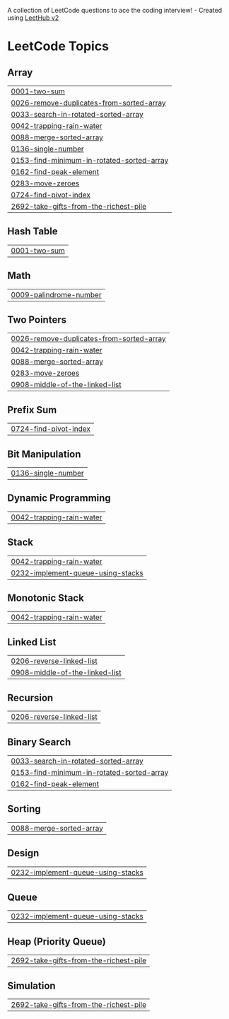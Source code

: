 A collection of LeetCode questions to ace the coding interview! - Created using [LeetHub v2](https://github.com/arunbhardwaj/LeetHub-2.0)
<!---LeetCode Topics Start-->
# LeetCode Topics
## Array
|  |
| ------- |
| [0001-two-sum](https://github.com/Ukash25/DSA/tree/master/0001-two-sum) |
| [0026-remove-duplicates-from-sorted-array](https://github.com/Ukash25/DSA/tree/master/0026-remove-duplicates-from-sorted-array) |
| [0033-search-in-rotated-sorted-array](https://github.com/Ukash25/DSA/tree/master/0033-search-in-rotated-sorted-array) |
| [0042-trapping-rain-water](https://github.com/Ukash25/DSA/tree/master/0042-trapping-rain-water) |
| [0088-merge-sorted-array](https://github.com/Ukash25/DSA/tree/master/0088-merge-sorted-array) |
| [0136-single-number](https://github.com/Ukash25/DSA/tree/master/0136-single-number) |
| [0153-find-minimum-in-rotated-sorted-array](https://github.com/Ukash25/DSA/tree/master/0153-find-minimum-in-rotated-sorted-array) |
| [0162-find-peak-element](https://github.com/Ukash25/DSA/tree/master/0162-find-peak-element) |
| [0283-move-zeroes](https://github.com/Ukash25/DSA/tree/master/0283-move-zeroes) |
| [0724-find-pivot-index](https://github.com/Ukash25/DSA/tree/master/0724-find-pivot-index) |
| [2692-take-gifts-from-the-richest-pile](https://github.com/Ukash25/DSA/tree/master/2692-take-gifts-from-the-richest-pile) |
## Hash Table
|  |
| ------- |
| [0001-two-sum](https://github.com/Ukash25/DSA/tree/master/0001-two-sum) |
## Math
|  |
| ------- |
| [0009-palindrome-number](https://github.com/Ukash25/DSA/tree/master/0009-palindrome-number) |
## Two Pointers
|  |
| ------- |
| [0026-remove-duplicates-from-sorted-array](https://github.com/Ukash25/DSA/tree/master/0026-remove-duplicates-from-sorted-array) |
| [0042-trapping-rain-water](https://github.com/Ukash25/DSA/tree/master/0042-trapping-rain-water) |
| [0088-merge-sorted-array](https://github.com/Ukash25/DSA/tree/master/0088-merge-sorted-array) |
| [0283-move-zeroes](https://github.com/Ukash25/DSA/tree/master/0283-move-zeroes) |
| [0908-middle-of-the-linked-list](https://github.com/Ukash25/DSA/tree/master/0908-middle-of-the-linked-list) |
## Prefix Sum
|  |
| ------- |
| [0724-find-pivot-index](https://github.com/Ukash25/DSA/tree/master/0724-find-pivot-index) |
## Bit Manipulation
|  |
| ------- |
| [0136-single-number](https://github.com/Ukash25/DSA/tree/master/0136-single-number) |
## Dynamic Programming
|  |
| ------- |
| [0042-trapping-rain-water](https://github.com/Ukash25/DSA/tree/master/0042-trapping-rain-water) |
## Stack
|  |
| ------- |
| [0042-trapping-rain-water](https://github.com/Ukash25/DSA/tree/master/0042-trapping-rain-water) |
| [0232-implement-queue-using-stacks](https://github.com/Ukash25/DSA/tree/master/0232-implement-queue-using-stacks) |
## Monotonic Stack
|  |
| ------- |
| [0042-trapping-rain-water](https://github.com/Ukash25/DSA/tree/master/0042-trapping-rain-water) |
## Linked List
|  |
| ------- |
| [0206-reverse-linked-list](https://github.com/Ukash25/DSA/tree/master/0206-reverse-linked-list) |
| [0908-middle-of-the-linked-list](https://github.com/Ukash25/DSA/tree/master/0908-middle-of-the-linked-list) |
## Recursion
|  |
| ------- |
| [0206-reverse-linked-list](https://github.com/Ukash25/DSA/tree/master/0206-reverse-linked-list) |
## Binary Search
|  |
| ------- |
| [0033-search-in-rotated-sorted-array](https://github.com/Ukash25/DSA/tree/master/0033-search-in-rotated-sorted-array) |
| [0153-find-minimum-in-rotated-sorted-array](https://github.com/Ukash25/DSA/tree/master/0153-find-minimum-in-rotated-sorted-array) |
| [0162-find-peak-element](https://github.com/Ukash25/DSA/tree/master/0162-find-peak-element) |
## Sorting
|  |
| ------- |
| [0088-merge-sorted-array](https://github.com/Ukash25/DSA/tree/master/0088-merge-sorted-array) |
## Design
|  |
| ------- |
| [0232-implement-queue-using-stacks](https://github.com/Ukash25/DSA/tree/master/0232-implement-queue-using-stacks) |
## Queue
|  |
| ------- |
| [0232-implement-queue-using-stacks](https://github.com/Ukash25/DSA/tree/master/0232-implement-queue-using-stacks) |
## Heap (Priority Queue)
|  |
| ------- |
| [2692-take-gifts-from-the-richest-pile](https://github.com/Ukash25/DSA/tree/master/2692-take-gifts-from-the-richest-pile) |
## Simulation
|  |
| ------- |
| [2692-take-gifts-from-the-richest-pile](https://github.com/Ukash25/DSA/tree/master/2692-take-gifts-from-the-richest-pile) |
<!---LeetCode Topics End-->